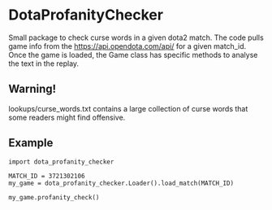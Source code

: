 # DotaProfanityChecker
Small package to check curse words in a given dota2 match. The code pulls game info from the https://api.opendota.com/api/ for a given match_id. Once the game is loaded, the Game class has specific methods to analyse the text in the replay.

## Warning!
lookups/curse_words.txt contains a large collection of curse words that some readers might find offensive.

## Example
```
import dota_profanity_checker

MATCH_ID = 3721302106
my_game = dota_profanity_checker.Loader().load_match(MATCH_ID)

my_game.profanity_check()
```
